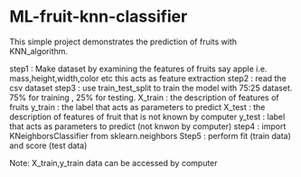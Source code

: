 # ML-fruit-knn-classifier

This simple project demonstrates the prediction of fruits with KNN_algorithm.

step1 : Make dataset by examining the features of fruits say apple i.e. mass,height,width,color etc this acts as feature extraction
step2 : read the csv dataset
step3 : use train_test_split to train the model with 75:25 dataset. 75% for training , 25% for testing.
        X_train : the description of features of fruits
        y_train : the label that acts as parameters to predict
        X_test : the description of features of fruit that is not known by computer
        y_test :  label that acts as parameters to predict (not knwon by computer)
step4 : import KNeighborsClassifier from sklearn.neighbors
Step5 : perform fit (train data) and score (test data)


Note: X_train,y_train data can be accessed by computer
